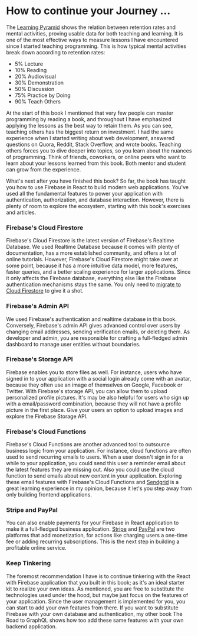 # How to continue your Journey ...

The [Learning Pyramid](https://www.google.com/search?q=learning+pyramid) shows the relation between retention rates and mental activities, proving usable data for both teaching and learning. It is one of the most effective ways to measure lessons I have encountered since I started teaching programming. This is how typical mental activities break down according to retention rates:

* 5% Lecture
* 10% Reading
* 20% Audiovisual
* 30% Demonstration
* 50% Discussion
* 75% Practice by Doing
* 90% Teach Others

At the start of this book I mentioned that very few people can master programming by reading a book, and throughout I have emphasized applying the lessons as the best way to retain them. As you can see, teaching others has the biggest return on investment. I had the same experience when I started writing about web development, answered questions on Quora, Reddit, Stack Overflow, and wrote books. Teaching others forces you to dive deeper into topics, so you learn about the nuances of programming. Think of friends, coworkers, or online peers who want to learn about your lessons learned from this book. Both mentor and student can grow from the experience.

What's next after you have finished this book? So far, the book has taught you how to use Firebase in React to build modern web applications. You've used all the fundamental features to power your application with authentication, authorization, and database interaction. However, there is plenty of room to explore the ecosystem, starting with this book's exercises and articles.

### Firebase's Cloud Firestore

Firebase's Cloud Firestore is the latest version of Firebase's Realtime Database. We used Realtime Database because it comes with plenty of documentation, has a more established community, and offers a lot of online tutorials. However, Firebase's Cloud Firestore might take over at some point, because it has a more intuitive data model, more features, faster queries, and a better scaling experience for larger applications. Since it only affects the Firebase database, everything else like the Firebase authentication mechanisms stays the same. You only need to [migrate to Cloud Firestore](https://www.robinwieruch.de/react-firestore-tutorial) to give it a shot.

### Firebase's Admin API

We used Firebase's authentication and realtime database in this book. Conversely, Firebase's admin API gives advanced control over users by changing email addresses, sending verification emails, or deleting them. As developer and admin, you are responsible for crafting a full-fledged admin dashboard to manage user entities without boundaries.

### Firebase's Storage API

Firebase enables you to store files as well. For instance, users who have signed in to your application with a social login already come with an avatar, because they often use an image of themselves on Google, Facebook or Twitter. With Firebase's storage API, you can allow them to upload personalized profile pictures. It's may be also helpful for users who sign up with a email/password combination, because they will not have a profile picture in the first place. Give your users an option to upload images and explore the Firebase Storage API.

### Firebase's Cloud Functions

Firebase's Cloud Functions are another advanced tool to outsource business logic from your application. For instance, cloud functions are often used to send recurring emails to users. When a user doesn't sign in for a while to your application, you could send this user a reminder email about the latest features they are missing out. Also you could use the cloud function to send emails about new content in your application. Exploring these email features with Firebase's Cloud Functions and [Sendgrid](https://sendgrid.com/) is a great learning experience in my opinion, because it let's you step away from only building frontend applications.

### Stripe and PayPal

You can also enable payments for your Firebase in React application to make it a full-fledged business application. [Stripe](https://www.robinwieruch.de/react-express-stripe-payment/) and [PayPal](https://www.robinwieruch.de/react-paypal-payment/) are two platforms that add monetization, for actions like charging users a one-time fee or adding recurring subscriptions. This is the next step in building a profitable online service.

### Keep Tinkering

The foremost recommendation I have is to continue tinkering with the React with Firebase application that you built in this book; as it's an ideal starter kit to realize your own ideas. As mentioned, you are free to substitute the technologies used under the hood, but maybe just focus on the features of your application. Since the user management is implemented for you, you can start to add your own features from there. If you want to substitute Firebase with your own database and authentication, my other book The Road to GraphQL shows how too add these same features with your own backend application.
